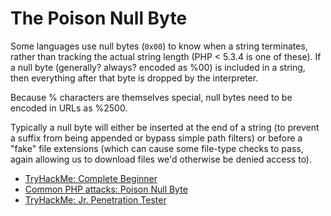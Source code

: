 # The Poison Null Byte

Some languages use null bytes (`0x00`) to know when a string terminates, rather than tracking the actual string length (PHP < 5.3.4 is one of these). If a null byte (generally? always? encoded as %00) is included in a string, then everything after that byte is dropped by the interpreter.

Because % characters are themselves special, null bytes need to be encoded in URLs as %2500.

Typically a null byte will either be inserted at the end of a string (to prevent a suffix from being appended or bypass simple path filters) or before a "fake" file extensions (which can cause some file-type checks to pass, again allowing us to download files we'd otherwise be denied access to).

* [TryHackMe: Complete Beginner](https://tryhackme.com/path/outline/beginner)
* [Common PHP attacks: Poison Null Byte](https://defendtheweb.net/article/common-php-attacks-poison-null-byte)
* [TryHackMe: Jr. Penetration Tester](https://tryhackme.com/path/outline/jrpenetrationtester)
